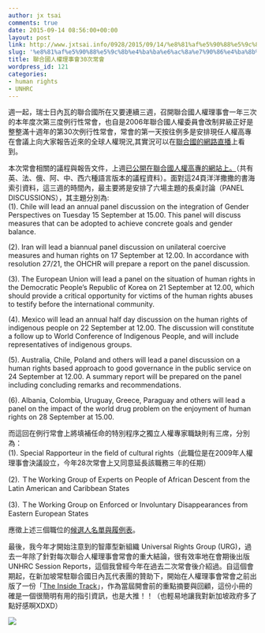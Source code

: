 ```yaml
---
author: jx tsai
comments: true
date: 2015-09-14 08:56:00+00:00
layout: post
link: http://www.jxtsai.info/0928/2015/09/14/%e8%81%af%e5%90%88%e5%9c%8b%e4%ba%ba%e6%ac%8a%e7%90%86%e4%ba%8b%e6%9c%8330%e6%ac%a1%e5%b8%b8%e6%9c%83/
slug: '%e8%81%af%e5%90%88%e5%9c%8b%e4%ba%ba%e6%ac%8a%e7%90%86%e4%ba%8b%e6%9c%8330%e6%ac%a1%e5%b8%b8%e6%9c%83'
title: 聯合國人權理事會30次常會
wordpress_id: 121
categories:
- human rights
- UNHRC
---
```


週一起，瑞士日內瓦的聯合國所在又要連續三週，召開聯合國人權理事會一年三次的本年度次第三度例行性常會，也自是2006年聯合國人權委員會改制昇級正好是整整滿十週年的第30次例行性常會，常會的第一天按往例多是安排現任人權高專在會議上向大家報告近來的全球人權現況,其實況可以在[聯合國的網路直播](http://webtv.un.org/)上看到。  
  
本次常會相關的議程與報告文件，上週[已公開在聯合國人權高專的網站上。](http://www.ohchr.org/EN/HRBodies/HRC/RegularSessions/Session30/Pages/30RegularSession.aspx)（共有英、法、俄、阿、中、西六種語言版本的議程資料）。面對這24頁洋洋撒撒的書海索引資料，這三週的時間內，最主要將是安排了六場主題的長桌討論（PANEL DISCUSSIONS），其主題分別為:  
(1). Chile will lead an annual panel discussion on the integration of Gender Perspectives on Tuesday 15 September at 15.00. This panel will discuss measures that can be adopted to achieve concrete goals and gender balance.  
  
(2). Iran will lead a biannual panel discussion on unilateral coercive measures and human rights on 17 September at 12.00. In accordance with resolution 27/21, the OHCHR will prepare a report on the panel discussion.  
  
(3). The European Union will lead a panel on the situation of human rights in the Democratic People’s Republic of Korea on 21 September at 12.00, which should provide a critical opportunity for victims of the human rights abuses to testify before the international community.  
  
(4). Mexico will lead an annual half day discussion on the human rights of indigenous people on 22 September at 12.00. The discussion will constitute a follow up to World Conference of Indigenous People, and will include representatives of indigenous groups.  
  
(5). Australia, Chile, Poland and others will lead a panel discussion on a human rights based approach to good governance in the public service on 24 September at 12.00. A summary report will be prepared on the panel including concluding remarks and recommendations.  
  
(6). Albania, Colombia, Uruguay, Greece, Paraguay and others will lead a panel on the impact of the world drug problem on the enjoyment of human rights on 28 September at 15.00.

  
  
而這回在例行常會上將填補任命的特別程序之獨立人權專家職缺則有三席，分別為：  
(1). Special Rapporteur in the field of cultural rights（此職位是在2009年人權理事會決議設立，今年28次常會上又同意延長該職務三年的任期）   
  
(2). Ｔhe Working Group of Experts on People of African Descent from the Latin American and Caribbean States  
  
(3). Ｔhe Working Group on Enforced or Involuntary Disappearances from Eastern European States  
  
應徵上述三個職位的[候選人名單與履例表](http://www.ohchr.org/EN/HRBodies/SP/Pages/HRC30.aspx)。  
  
最後，我今年才開始注意到的智庫型新組織 Universal Rights Group (URG)，過去一年除了針對每次聯合人權理事會常會的重大結論，很有效率地在會期後出版UNHRC Session Reports，這個我曾經今年在過去二次常會後介紹過。自這個會期起，在新加坡常駐聯合國日內瓦代表團的贊助下，開始在人權理事會常會之前出版了一份「[The Inside Track](http://www.universal-rights.org/inside-track/)」，作為當屆開會前的重點摘要與回顧，這份小冊的確是一個很簡明有用的指引資訊，也是大推！！（也輕易地讓我對新加坡政府多了點好感啊XDXD）  
  
[![](https://2.bp.blogspot.com/-MC2ynJUh_-8/V3w503QhJmI/AAAAAAAAKKc/Ucw1GzxTNcA40LuI611L-l7uwdqmsgkxACLcB/s1600/inside-track.png)](http://www.universal-rights.org/inside-track/)  

